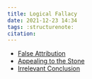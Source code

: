 ```yaml
---
title: Logical Fallacy
date: 2021-12-23 14:34
tags: :structurenote:
citation: 
---
```


+ [False Attribution](202112231435.md)
+ [Appealing to the Stone](202112231455.md)
+ [Irrelevant Conclusion](202112231500.md)
